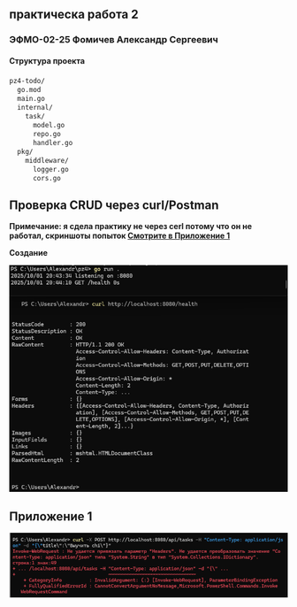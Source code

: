 ## практическа работа 2

### ЭФМО-02-25 Фомичев Александр Сергеевич

#### Структура проекта
```
pz4-todo/
  go.mod
  main.go
  internal/
    task/
      model.go
      repo.go
      handler.go
  pkg/
    middleware/
      logger.go
      cors.go
```

## Проверка CRUD через curl/Postman
**Примечание: я сдела практику не через cerl потому что он не работал, скриншоты попыток [Смотрите в Приложение 1](#приложение-1)**

**Создание**

![проверка1](image/4_1.png)


<a id="приложение-1"></a>
## Приложение 1
![проверка1](image/4_01.png)
